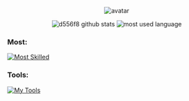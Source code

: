 <div class="stats" align="center">

  ![avatar](https://avatars.githubusercontent.com/u/64972038?v=4)
  
  ![d556f8 github stats](https://github-readme-stats.vercel.app/api?username=d556f8&show_icons=true&theme=material-palenight&hide_border=true&bg_color=20232a&icon_color=E3E3E3A8&text_color=fff&title_color=918FE0&count_private=true&line_height=28)
  ![most used language](https://github-readme-stats.vercel.app/api/top-langs/?username=d556f8&hide=scss,css,html&layout=compact&theme=material-palenight&hide_border=true&bg_color=20232a&icon_color=E3E3E3A8&text_color=fff&title_color=918FE0&count_private=true&langs_count=30&card_width=360)

</div>
  
<h3 align="left">Most:</h3>
<p align="left">
  
  [![Most Skilled](https://skillicons.dev/icons?i=nodejs,typescript,javascript,python)](https://skillicons.dev)

</p>

<h3 align="left">Tools:</h3>
<p align="left"> 
  
  [![My Tools](https://skillicons.dev/icons?i=docker,express,nestjs,aws)](https://skillicons.dev)
    
</p>
